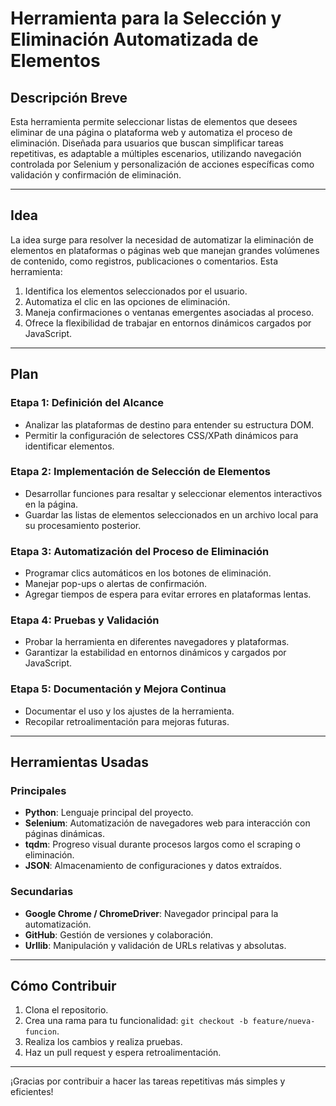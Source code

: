 # Herramienta para la Selección y Eliminación Automatizada de Elementos

## Descripción Breve
Esta herramienta permite seleccionar listas de elementos que desees eliminar de una página o plataforma web y automatiza el proceso de eliminación. Diseñada para usuarios que buscan simplificar tareas repetitivas, es adaptable a múltiples escenarios, utilizando navegación controlada por Selenium y personalización de acciones específicas como validación y confirmación de eliminación.

---

## Idea
La idea surge para resolver la necesidad de automatizar la eliminación de elementos en plataformas o páginas web que manejan grandes volúmenes de contenido, como registros, publicaciones o comentarios. Esta herramienta:

1. Identifica los elementos seleccionados por el usuario.
2. Automatiza el clic en las opciones de eliminación.
3. Maneja confirmaciones o ventanas emergentes asociadas al proceso.
4. Ofrece la flexibilidad de trabajar en entornos dinámicos cargados por JavaScript.

---

## Plan

### Etapa 1: Definición del Alcance
- Analizar las plataformas de destino para entender su estructura DOM.
- Permitir la configuración de selectores CSS/XPath dinámicos para identificar elementos.

### Etapa 2: Implementación de Selección de Elementos
- Desarrollar funciones para resaltar y seleccionar elementos interactivos en la página.
- Guardar las listas de elementos seleccionados en un archivo local para su procesamiento posterior.

### Etapa 3: Automatización del Proceso de Eliminación
- Programar clics automáticos en los botones de eliminación.
- Manejar pop-ups o alertas de confirmación.
- Agregar tiempos de espera para evitar errores en plataformas lentas.

### Etapa 4: Pruebas y Validación
- Probar la herramienta en diferentes navegadores y plataformas.
- Garantizar la estabilidad en entornos dinámicos y cargados por JavaScript.

### Etapa 5: Documentación y Mejora Continua
- Documentar el uso y los ajustes de la herramienta.
- Recopilar retroalimentación para mejoras futuras.

---

## Herramientas Usadas

### Principales
- **Python**: Lenguaje principal del proyecto.
- **Selenium**: Automatización de navegadores web para interacción con páginas dinámicas.
- **tqdm**: Progreso visual durante procesos largos como el scraping o eliminación.
- **JSON**: Almacenamiento de configuraciones y datos extraídos.

### Secundarias
- **Google Chrome / ChromeDriver**: Navegador principal para la automatización.
- **GitHub**: Gestión de versiones y colaboración.
- **Urllib**: Manipulación y validación de URLs relativas y absolutas.

---

## Cómo Contribuir
1. Clona el repositorio.
2. Crea una rama para tu funcionalidad: `git checkout -b feature/nueva-funcion`.
3. Realiza los cambios y realiza pruebas.
4. Haz un pull request y espera retroalimentación.

---

¡Gracias por contribuir a hacer las tareas repetitivas más simples y eficientes!

